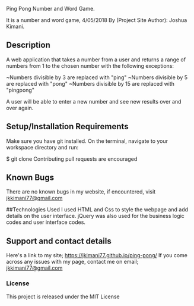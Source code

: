 Ping Pong Number and Word Game.


 It is a number and word game, 4/05/2018
 By (Project Site Author): Joshua Kimani.


## Description
A web application that takes a number from a user and returns a range of numbers from 1 to the chosen number with the following exceptions:

~Numbers divisible by 3 are replaced with "ping"
~Numbers divisible by 5 are replaced with "pong"
~Numbers divisible by 15 are replaced with "pingpong"

A user will be able to enter a new number and see new results over and over again.


## Setup/Installation Requirements
Make sure you have git installed. On the terminal, navigate to your workspace directory and run:

$ git clone
Contributing
pull requests are encouraged

## Known Bugs
There are no known bugs in my website, if encountered, visit jkkimani77@gmail.com


##Technologies Used
I used HTML and Css to style the webpage and add details on the user interface.
jQuery was also used for the business logic codes and user interface codes.


## Support and contact details
Here's a link to my site; https://jkimani77.github.io/ping-pong/
If you come across any issues with my page, contact me on email; jkkimani77@gmail.com


### License
This project is released under the MIT License

